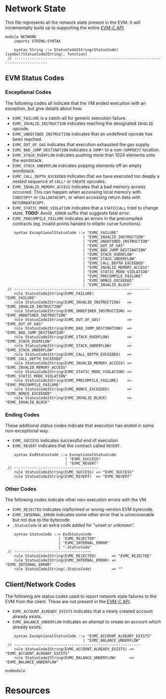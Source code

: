 Network State
=============

This file represents all the network state present in the EVM.
It will incrementally build up to supporting the entire [EVM-C API].

```k
module NETWORK
    imports STRING-SYNTAX

    syntax String ::= StatusCode2String(StatusCode) [symbol(StatusCode2String), function]
 // -------------------------------------------------------------------------------------
```

EVM Status Codes
----------------

### Exceptional Codes

The following codes all indicate that the VM ended execution with an exception, but give details about how.

-   `EVMC_FAILURE` is a catch-all for generic execution failure.
-   `EVMC_INVALID_INSTRUCTION` indicates reaching the designated `INVALID` opcode.
-   `EVMC_UNDEFINED_INSTRUCTION` indicates that an undefined opcode has been reached.
-   `EVMC_OUT_OF_GAS` indicates that execution exhausted the gas supply.
-   `EVMC_BAD_JUMP_DESTINATION` indicates a `JUMP*` to a non-`JUMPDEST` location.
-   `EVMC_STACK_OVERFLOW` indicates pushing more than 1024 elements onto the wordstack.
-   `EVMC_STACK_UNDERFLOW` indicates popping elements off an empty wordstack.
-   `EVMC_CALL_DEPTH_EXCEEDED` indicates that we have executed too deeply a nested sequence of `CALL*` or `CREATE` opcodes.
-   `EVMC_INVALID_MEMORY_ACCESS` indicates that a bad memory access occurred.
    This can happen when accessing local memory with `CODECOPY*` or `CALLDATACOPY`, or when accessing return data with `RETURNDATACOPY`.
-   `EVMC_STATIC_MODE_VIOLATION` indicates that a `STATICCALL` tried to change state.
    **TODO:** Avoid `_ERROR` suffix that suggests fatal error.
-   `EVMC_PRECOMPILE_FAILURE` indicates an errors in the precompiled contracts (eg. invalid points handed to elliptic curve functions).

```k
    syntax ExceptionalStatusCode ::= "EVMC_FAILURE"
                                   | "EVMC_INVALID_INSTRUCTION"
                                   | "EVMC_UNDEFINED_INSTRUCTION"
                                   | "EVMC_OUT_OF_GAS"
                                   | "EVMC_BAD_JUMP_DESTINATION"
                                   | "EVMC_STACK_OVERFLOW"
                                   | "EVMC_STACK_UNDERFLOW"
                                   | "EVMC_CALL_DEPTH_EXCEEDED"
                                   | "EVMC_INVALID_MEMORY_ACCESS"
                                   | "EVMC_STATIC_MODE_VIOLATION"
                                   | "EVMC_PRECOMPILE_FAILURE"
                                   | "EVMC_NONCE_EXCEEDED"
                                   | "EVMC_INVALID_BLOCK"
 // -------------------------------------------------------------
    rule StatusCode2String(EVMC_FAILURE)               => "EVMC_FAILURE"
    rule StatusCode2String(EVMC_INVALID_INSTRUCTION)   => "EVMC_INVALID_INSTRUCTION"
    rule StatusCode2String(EVMC_UNDEFINED_INSTRUCTION) => "EVMC_UNDEFINED_INSTRUCTION"
    rule StatusCode2String(EVMC_OUT_OF_GAS)            => "EVMC_OUT_OF_GAS"
    rule StatusCode2String(EVMC_BAD_JUMP_DESTINATION)  => "EVMC_BAD_JUMP_DESTINATION"
    rule StatusCode2String(EVMC_STACK_OVERFLOW)        => "EVMC_STACK_OVERFLOW"
    rule StatusCode2String(EVMC_STACK_UNDERFLOW)       => "EVMC_STACK_UNDERFLOW"
    rule StatusCode2String(EVMC_CALL_DEPTH_EXCEEDED)   => "EVMC_CALL_DEPTH_EXCEEDED"
    rule StatusCode2String(EVMC_INVALID_MEMORY_ACCESS) => "EVMC_INVALID_MEMORY_ACCESS"
    rule StatusCode2String(EVMC_STATIC_MODE_VIOLATION) => "EVMC_STATIC_MODE_VIOLATION"
    rule StatusCode2String(EVMC_PRECOMPILE_FAILURE)    => "EVMC_PRECOMPILE_FAILURE"
    rule StatusCode2String(EVMC_NONCE_EXCEEDED)        => "EVMC_NONCE_EXCEEDED"
    rule StatusCode2String(EVMC_INVALID_BLOCK)         => "EVMC_INVALID_BLOCK"
```

### Ending Codes

These additional status codes indicate that execution has ended in some non-exceptional way.

-   `EVMC_SUCCESS` indicates successful end of execution.
-   `EVMC_REVERT` indicates that the contract called `REVERT`.

```k
    syntax EndStatusCode ::= ExceptionalStatusCode
                           | "EVMC_SUCCESS"
                           | "EVMC_REVERT"
 // --------------------------------------
    rule StatusCode2String(EVMC_SUCCESS) => "EVMC_SUCCESS"
    rule StatusCode2String(EVMC_REVERT)  => "EVMC_REVERT"
```

### Other Codes

The following codes indicate other non-execution errors with the VM.

-   `EVMC_REJECTED` indicates malformed or wrong-version EVM bytecode.
-   `EVMC_INTERNAL_ERROR` indicates some other error that is unrecoverable but not due to the bytecode.
-   `.StatusCode` is an extra code added for "unset or unknown".

```k
    syntax StatusCode ::= EndStatusCode
                        | "EVMC_REJECTED"
                        | "EVMC_INTERNAL_ERROR"
                        | ".StatusCode"
 // -----------------------------------
    rule StatusCode2String(EVMC_REJECTED)       => "EVMC_REJECTED"
    rule StatusCode2String(EVMC_INTERNAL_ERROR) => "EVMC_INTERNAL_ERROR"
    rule StatusCode2String(.StatusCode)         => ""
```

Client/Network Codes
--------------------

The following are status codes used to report network state failures to the EVM from the client.
These are not present in the [EVM-C API].

-   `EVMC_ACCOUNT_ALREADY_EXISTS` indicates that a newly created account already exists.
-   `EVMC_BALANCE_UNDERFLOW` indicates an attempt to create an account which already exists.

```k
    syntax ExceptionalStatusCode ::= "EVMC_ACCOUNT_ALREADY_EXISTS"
                                   | "EVMC_BALANCE_UNDERFLOW"
 // ---------------------------------------------------------
    rule StatusCode2String(EVMC_ACCOUNT_ALREADY_EXISTS) => "EVMC_ACCOUNT_ALREADY_EXISTS"
    rule StatusCode2String(EVMC_BALANCE_UNDERFLOW)      => "EVMC_BALANCE_UNDERFLOW"
```

```k
endmodule
```

Resources
=========

[EVM-C API]: <https://github.com/ethereum/evmjit/blob/9abb8fd50d2a8164a417a153684701fcbdf54599/include/evm.h>
